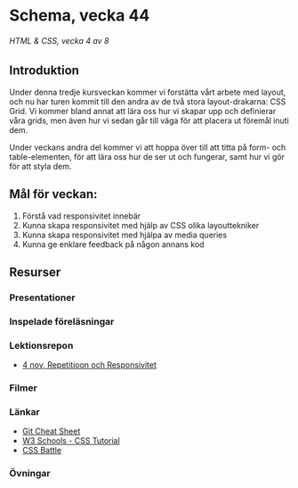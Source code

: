 # Schema, vecka 44
###### HTML & CSS, vecka 4 av 8

## Introduktion

Under denna tredje kursveckan kommer vi forstätta  vårt arbete med layout, och nu har turen kommit till den andra av de två stora layout-drakarna: CSS Grid. Vi kommer bland annat att lära oss hur vi skapar upp och definierar våra grids, men även hur vi sedan går till väga för att placera ut föremål inuti dem.

Under veckans andra del kommer vi att hoppa över till att titta på form- och table-elementen, för att lära oss hur de ser ut och fungerar, samt hur vi gör för att styla dem.

## Mål för veckan:
1. Förstå vad responsivitet innebär
2. Kunna skapa responsivitet med hjälp av CSS olika layouttekniker
3. Kunna skapa responsivitet med hjälpa av media queries
4. Kunna ge enklare feedback på någon annans kod


## Resurser

### Presentationer


### Inspelade föreläsningar


### Lektionsrepon
* [4 nov, Repetitioon och Responsivitet]()


### Filmer

  
### Länkar
* [Git Cheat Sheet](https://gist.github.com/Santosnr6/0741f2c607404f75fea8dc0910ded790)
* [W3 Schools - CSS Tutorial](https://www.w3schools.com/css/)
* [CSS Battle](https://cssbattle.dev/)


### Övningar






